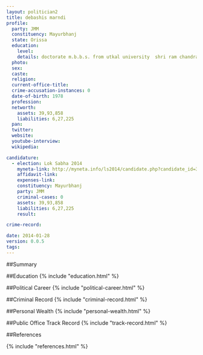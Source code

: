 ```yaml
---
layout: politician2
title: debashis marndi
profile: 
  party: JMM
  constituency: Mayurbhanj
  state: Orissa
  education: 
    level: 
    details: doctorate m.b.b.s. from utkal university  shri ram chandra  bhanj medical college cuttuck  orissa in 2000  m.d. from utkal university  shri ram chandra  bhanj medical college cuttuck  orissa in 2007
  photo: 
  sex: 
  caste: 
  religion: 
  current-office-title: 
  crime-accusation-instances: 0
  date-of-birth: 1978
  profession: 
  networth: 
    assets: 39,93,858
    liabilities: 6,27,225
  pan: 
  twitter: 
  website: 
  youtube-interview: 
  wikipedia: 

candidature: 
  - election: Lok Sabha 2014
    myneta-link: http://myneta.info/ls2014/candidate.php?candidate_id=3232
    affidavit-link: 
    expenses-link: 
    constituency: Mayurbhanj 
    party: JMM
    criminal-cases: 0
    assets: 39,93,858
    liabilities: 6,27,225
    result:  

crime-record: 

date: 2014-01-28
version: 0.0.5
tags: 
---
```

##Summary


##Education
{% include "education.html" %}


##Political Career
{% include "political-career.html" %}


##Criminal Record
{% include "criminal-record.html" %}


##Personal Wealth
{% include "personal-wealth.html" %}


##Public Office Track Record
{% include "track-record.html" %}


##References


{% include "references.html" %}